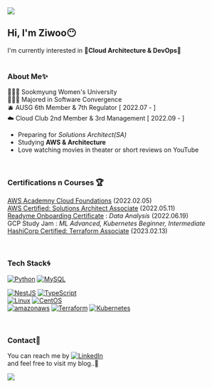 <img src="https://capsule-render.vercel.app/api?type=waving&color=auto&height=130&section=header" />  

## Hi, I'm Ziwoo😶
I'm currently interested in **🌟Cloud Architecture & DevOps🌟**  
<br>
### About Me✨
👩🏻‍🎓 Sookmyung Women's University  
👩🏻‍💻 Majored in Software Convergence  
🫐 AUSG 6th Member & 7th Regulator [ 2022.07 - ]  
☁️ Cloud Club 2nd Member & 3rd Management [ 2022.09 - ]

- Preparing for _Solutions Architect(SA)_
- Studying **AWS & Architecture**
- Love watching movies in theater or short reviews on YouTube

<br>

### Certifications n Courses 🏆
[AWS Academny Cloud Foundations](https://www.credly.com/badges/113c4299-a6d0-489c-8f69-e7ab30d5eed2/public_url) (2022.02.05)   
[AWS Certified: Solutions Architect Associate](https://www.credly.com/badges/af5b9962-94c6-4400-87d3-e76f9fc23492/public_url) (2022.05.11)  
[Readyme Onboarding Certificate](https://user-images.githubusercontent.com/70079416/230597980-46737754-b107-4218-a715-49aa19c1137a.jpg) : _Data Analysis_ (2022.06.19)  
GCP Study Jam : _ML Advanced, Kubernetes Beginner, Intermediate_   
[HashiCorp Certified: Terraform Associate](https://www.credly.com/badges/0eda154e-bf1c-4645-9f23-64010a11be70/public_url) (2023.02.13)    


<br>

### Tech Stack🌀
[![Python](https://img.shields.io/badge/Python-3776AB?style=flat-plastic&logo=Python&logoColor=white)](https://www.python.org/)
[![MySQL](https://img.shields.io/badge/MySQL-4479A1?style=flat-plastic&logo=MYSQL&logoColor=white)](https://www.mysql.com/)
<!-- <br>
[![NodeJS](https://img.shields.io/badge/NodeJS-339933?style=flat-plastic&logo=Node.js&logoColor=white)](https://nodejs.org/ko/)
[![JavaScript](https://img.shields.io/badge/JavaScript-F7DF1E?style=flat-plastic&logo=JavaScript&logoColor=black)](https://www.javascript.com/)
<br> -->

[![NestJS](https://img.shields.io/badge/NestJS-E0234E?style=flat-plastic&logo=NestJS&logoColor=white)](https://nestjs.com/)
[![TypeScript](https://img.shields.io/badge/TypeScript-3178C6?style=flat-plastic&logo=TypeScript&logoColor=white)](https://www.typescriptlang.org/)
<br>
[![Linux](https://img.shields.io/badge/Linux-FCC624?style=flat-plastic&logo=linux&logoColor=black)](https://www.linux.org/)
[![CentOS](https://img.shields.io/badge/CentOS-262577?style=flat-plastic&logo=CentOS&logoColor=white)](https://www.centos.org/)
<br>
[![amazonaws](https://img.shields.io/badge/AmazonAWS-232F3E?style=flat-plastic&logo=amazonaws&logoColor=white)](https://aws.amazon.com/ko/)
[![Terraform](https://img.shields.io/badge/Terraform-7B42BC?style=flat-plastic&logo=terraform&logoColor=white)](https://www.terraform.io/)
[![Kubernetes](https://img.shields.io/badge/Kubernetes-326CE5?style=flat-plastic&logo=kubernetes&logoColor=white)](https://kubernetes.io/)

<br>


### Contact📍
You can reach me by [![LinkedIn](https://img.shields.io/badge/LinkedIn-0A66C2?style=flat-plastic&logo=LinkedIn&logoColor=white)](https://www.linkedin.com/in/jiwoo-jeong-187721238/)  
and feel free to visit my blog..💙
<!--
![Ziwoo's GitHub stats](https://github-readme-stats.vercel.app/api?username=ziwooda&theme=dark&show_icons=true)
-->


<img src="https://capsule-render.vercel.app/api?type=waving&color=auto&height=130&section=footer" />  
